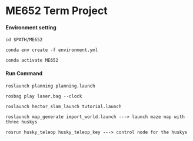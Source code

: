 # ME652 Term Project



#### Environment setting

```shell
cd $PATH/ME652

conda env create -f environment.yml

conda activate ME652
```



#### Run Command

```shell
roslaunch planning planning.launch

rosbag play laser.bag --clock

roslaunch hector_slam_launch tutorial.launch

roslaunch map_generate import_world.launch ---> launch maze map with three huskys

rosrun husky_teleop husky_teleop_key ---> control node for the huskys
```

